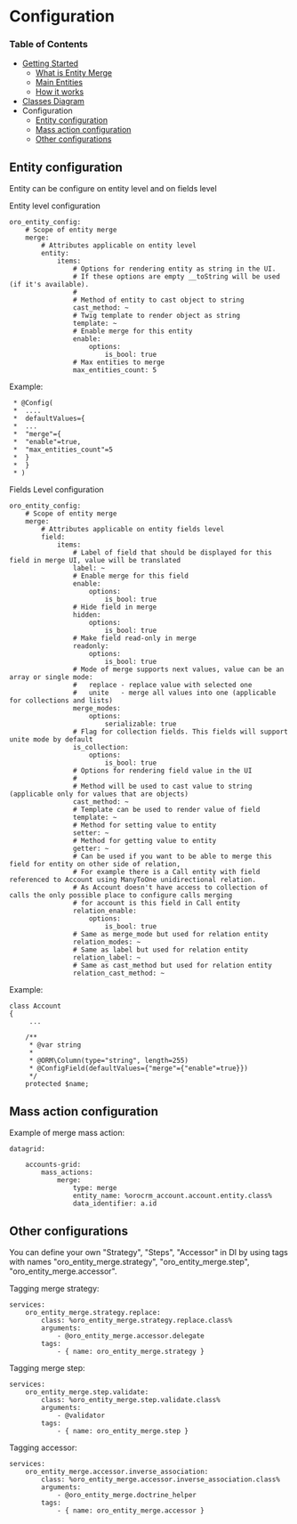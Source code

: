 # Configuration  #

### Table of Contents ###

- [Getting Started](./getting-started.md)
	- [What is Entity Merge](./getting-started.md#what-is-entity-merge "What is Entity Merge")
	- [Main Entities](./getting-started.md#main-entities)
	- [How it works](./getting-started.md#how-it-works)
- [Classes Diagram](./classes-diagram.md)
- Configuration
	- [Entity configuration](#entity-configuration)
	- [Mass action configuration](#mass-action-configuration)
	- [Other configurations](#other-configurations)

## Entity configuration ##

Entity can be configure on entity level and on fields level

Entity level configuration

```
oro_entity_config:
    # Scope of entity merge
    merge:
        # Attributes applicable on entity level
        entity:
            items:
                # Options for rendering entity as string in the UI.
                # If these options are empty __toString will be used (if it's available).
                #
                # Method of entity to cast object to string
                cast_method: ~
                # Twig template to render object as string
                template: ~
                # Enable merge for this entity
                enable:
                    options:
                        is_bool: true
                # Max entities to merge
                max_entities_count: 5
```

Example:

     * @Config(
     *  ....
     *  defaultValues={
     *  ...
     *  "merge"={
     *  "enable"=true,
     *  "max_entities_count"=5
     *  }
     *  }
     * )

Fields Level configuration

```
oro_entity_config:
    # Scope of entity merge
    merge:
        # Attributes applicable on entity fields level
        field:
            items:
                # Label of field that should be displayed for this field in merge UI, value will be translated
                label: ~
                # Enable merge for this field
                enable:
                    options:
                        is_bool: true
                # Hide field in merge
                hidden:
                    options:
                        is_bool: true
                # Make field read-only in merge
                readonly:
                    options:
                        is_bool: true
                # Mode of merge supports next values, value can be an array or single mode:
                #   replace - replace value with selected one
                #   unite   - merge all values into one (applicable for collections and lists)
                merge_modes:
                    options:
                        serializable: true
                # Flag for collection fields. This fields will support unite mode by default
                is_collection:
                    options:
                        is_bool: true
                # Options for rendering field value in the UI
                #
                # Method will be used to cast value to string (applicable only for values that are objects)
                cast_method: ~
                # Template can be used to render value of field
                template: ~
                # Method for setting value to entity
                setter: ~
                # Method for getting value to entity
                getter: ~
                # Can be used if you want to be able to merge this field for entity on other side of relation,
                # For example there is a Call entity with field referenced to Account using ManyToOne unidirectional relation.
                # As Account doesn't have access to collection of calls the only possible place to configure calls merging
                # for account is this field in Call entity
                relation_enable:
                    options:
                        is_bool: true
                # Same as merge_mode but used for relation entity
                relation_modes: ~
                # Same as label but used for relation entity
                relation_label: ~
                # Same as cast_method but used for relation entity
                relation_cast_method: ~
```

Example:

```
class Account
{
     ...

    /**
     * @var string
     *
     * @ORM\Column(type="string", length=255)
     * @ConfigField(defaultValues={"merge"={"enable"=true}})
     */
    protected $name;
```


## Mass action configuration ##

Example of merge mass action:

```
datagrid:

    accounts-grid:
        mass_actions:
            merge:
                type: merge
                entity_name: %orocrm_account.account.entity.class%
                data_identifier: a.id
```


## Other configurations ##

You can define your own "Strategy", "Steps", "Accessor" in DI by using tags with names "oro_entity_merge.strategy",
"oro_entity_merge.step", "oro_entity_merge.accessor".

Tagging merge strategy:

```
services:
    oro_entity_merge.strategy.replace:
        class: %oro_entity_merge.strategy.replace.class%
        arguments:
            - @oro_entity_merge.accessor.delegate
        tags:
            - { name: oro_entity_merge.strategy }
```

Tagging merge step:

```
services:
	oro_entity_merge.step.validate:
        class: %oro_entity_merge.step.validate.class%
        arguments:
            - @validator
        tags:
            - { name: oro_entity_merge.step }
```

Tagging accessor:

```
services:
	oro_entity_merge.accessor.inverse_association:
        class: %oro_entity_merge.accessor.inverse_association.class%
        arguments:
            - @oro_entity_merge.doctrine_helper
        tags:
            - { name: oro_entity_merge.accessor }
```

